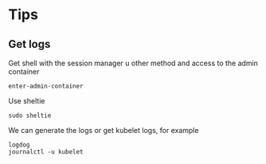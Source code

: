 # Tips

## Get logs

Get shell with the session manager u other method and access to the admin container

```shell
enter-admin-container
```

Use sheltie

```shell
sudo sheltie
```

We can generate the logs or get kubelet logs, for example

```shell
logdog
journalctl -u kubelet
```
